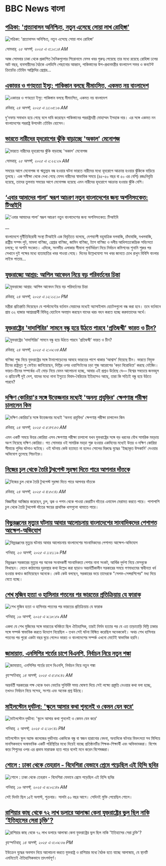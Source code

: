 # BBC News বাংলা## [পত্রিকা: 'প্রত্যাবাসন অনিশ্চিত, নতুন এসেছে সোয়া লাখ রোহিঙ্গা'](https://www.bbc.com/bengali/articles/cvgvdpjxplvo?at_medium=RSS&at_campaign=rss?at_campaign=githubrss)![পত্রিকা: 'প্রত্যাবাসন অনিশ্চিত, নতুন এসেছে সোয়া লাখ রোহিঙ্গা'](https://ichef.bbci.co.uk/ace/ws/240/cpsprodpb/952d/live/13506140-815a-11f0-8360-0d976ff76777.jpg)_সোমবার, ২৫ আগস্ট, ২০২৫ এ ৩:১০:১৪ AM_আজ সোমবার ঢাকা থেকে প্রকাশিত দৈনিকগুলোর শিরোনামে যেসব খবর গুরুত্ব পেয়েছে তার মধ্যে রয়েছে রোহিঙ্গা ঢলের আট বছর, ব্যবসায়ীদের বৈঠকে এলডিসি পেছানোর আহ্বান, পাকিস্তানের উপ-প্রধানমন্ত্রীর বাংলাদেশ সফর ও কনটেন্ট ক্রিয়েটর তৌহিদ আফ্রিদির গ্রেপ্তার...## [একাত্তর ও গণহত্যা ইস্যু: পাকিস্তান বলছে মীমাংসিত, একমত নয় বাংলাদেশ](https://www.bbc.com/bengali/articles/cd9j5q01qeqo?at_medium=RSS&at_campaign=rss?at_campaign=githubrss)![একাত্তর ও গণহত্যা ইস্যু: পাকিস্তান বলছে মীমাংসিত, একমত নয় বাংলাদেশ](https://ichef.bbci.co.uk/ace/ws/240/cpsprodpb/7de1/live/41ea7fa0-80d2-11f0-85df-4193996c50d4.jpg)_রবিবার, ২৪ আগস্ট, ২০২৫ এ ১১:০৫:১৬ AM_দু'দফায় সমাধান হয়ে গেছে বলে দাবি করেছেন পাকিস্তানের পররাষ্ট্রমন্ত্রী মোহাম্মদ ইসহাক দার। এর সঙ্গে একমত নন বাংলাদেশের পররাষ্ট্র উপদেষ্টা তৌহিদ হোসেন।## [ভারতে নারীদের হৃদরোগের ঝুঁকি বাড়াচ্ছে 'অকাল' মেনোপজ ](https://www.bbc.com/bengali/articles/c4g22npdg3zo?at_medium=RSS&at_campaign=rss?at_campaign=githubrss)![ভারতে নারীদের হৃদরোগের ঝুঁকি বাড়াচ্ছে 'অকাল' মেনোপজ ](https://ichef.bbci.co.uk/ace/ws/240/cpsprodpb/5302/live/58f93650-161f-11f0-a455-cf1d5f751d2f.jpg)_সোমবার, ২৫ আগস্ট, ২০২৫ এ ২:২২:২৯ AM_সময়ের আগে মেনোপজ বা ঋতুস্রাব বন্ধ হওয়ার ঘটনা ভারতে নারীদের মধ্যে হৃদরোগে আক্রান্ত হওয়ার ঝুঁকিকে বাড়িয়ে তুলছে। এক সমীক্ষা থেকে দেখা গেছে যেসব নারীদের স্বাভাবিক সময়ে (৪৫-৫০ বছর বা ৫০ এর বেশি) রজঃনিবৃত্তি হয়েছে, তাদের তুলনায় সময়ের আগে মেনোপজ হয়েছে এমন নারীদের হৃদরোগে আক্রান্ত হওয়ার ঝুঁকি বেশি।## [ ‘এবার আমাদের পালা’ স্বরূপ আচরণ নতুন বাংলাদেশের জন্য অশনিসংকেত: টিআইবি](https://www.bbc.co.uk/bengali/live/c1jny0x5y65t?at_medium=RSS&at_campaign=rss?at_campaign=githubrss)![ ‘এবার আমাদের পালা’ স্বরূপ আচরণ নতুন বাংলাদেশের জন্য অশনিসংকেত: টিআইবি](https://ichef.bbci.co.uk/ace/standard/240/cpsprodpb/7af3/live/0a0e8a30-8105-11f0-ab3e-bd52082cd0ae.jpg)__বাংলাদেশে দুর্নীতিবিরোধী সংস্থা টিআইবি এক বিবৃতিতে বলেছে, দেশব্যাপী বহুমাত্রিক দলবাজি, চাঁদাবাজি, দখলবাজি, রাষ্ট্রীয় সম্পদ লুট, মামলা বাণিজ্য, গ্রেপ্তার বাণিজ্য, জামিন বাণিজ্য, ট্যাগ বাণিজ্য ও দলীয় আধিপত্যকেন্দ্রিক সহিংসতা চলছে; যা অশনি সংকেত। এদিকে, সংসদীয় এলাকার সীমানা পুনর্নির্ধারণ নিয়ে নির্বাচন কমিশনের শুনানি শুরুর পর সেখানে দুই পক্ষের মধ্যে হাতাহাতির খবর পাওয়া গেছে। দিনের উল্লেখযোগ্য সব খবর জানতে চোখ রাখুন বিবিসি বাংলার লাইভ পাতায়...## [যুক্তরাজ্যে আশ্রয়: আপিল আবেদন নিয়ে বড় পরিবর্তনের চিন্তা](https://www.bbc.com/bengali/articles/cvgn5700lr9o?at_medium=RSS&at_campaign=rss?at_campaign=githubrss)![যুক্তরাজ্যে আশ্রয়: আপিল আবেদন নিয়ে বড় পরিবর্তনের চিন্তা](https://ichef.bbci.co.uk/ace/ws/240/cpsprodpb/14e0/live/142b5960-80d5-11f0-83cc-c5da98c419b8.jpg)_রবিবার, ২৪ আগস্ট, ২০২৫ এ ১২:২২:১০ PM_মন্ত্রীরা প্রতিশ্রুতি দিয়েছেন যে পার্লামেন্টের বর্তমান মেয়াদের মধ্যেই অ্যাসাইলাম হোটেলগুলো বন্ধ করা হবে। তবে বর্তমানে প্রায় ৩২ হাজার আশ্রয়প্রার্থী বিভিন্ন হোটেলে অবস্থান করছেন যাদের খরচ বহন করতে হচ্ছে করদাতাদের অর্থে।## [যুক্তরাষ্ট্রের 'দাদাগিরির' সামনে বন্ধু হয়ে উঠতে পারবে 'প্রতিদ্বন্দ্বী' ভারত ও চীন?](https://www.bbc.com/bengali/articles/cy5p2976k2yo?at_medium=RSS&at_campaign=rss?at_campaign=githubrss)![যুক্তরাষ্ট্রের 'দাদাগিরির' সামনে বন্ধু হয়ে উঠতে পারবে 'প্রতিদ্বন্দ্বী' ভারত ও চীন?](https://ichef.bbci.co.uk/ace/ws/240/cpsprodpb/b2cf/live/fa5babc0-800c-11f0-83c9-e1191d1c16a3.jpg)_রবিবার, ২৪ আগস্ট, ২০২৫ এ ২:০৯:৩৪ AM_বাণিজ্য শুল্ক নিয়ে যুক্তরাষ্ট্রের সঙ্গে টানাপোড়েনের আবহে ভারতের পাশে থাকার ‘আশ্বাস’ দিয়েছে চীন। ভারতে নিযুক্ত চীনের রাষ্ট্রদূত শু ফেইহং জানিয়েছেন, দিল্লির ওপর ওয়াশিংটনের চড়া শুল্ক আরোপের 'কড়া বিরোধিতা' করছে বেইজিং। ভারত-চীনের সম্পর্কের এই মোড় নিয়ে যেমন আলোচনা হচ্ছে, আবার এই প্রশ্নও উঠেছে যে–– বিশ্বের সবচেয়ে জনবহুল ও প্রতিবেশী দুই দেশ, যাদের মধ্যে নানা ইস্যুতে বিবাদ-বৈরিতার ইতিহাসও আছে, তারা কি সত্যিই বন্ধু হয়ে উঠতে পারবে?## [দক্ষিণ কোরিয়া'র সঙ্গে উত্তেজনার মধ্যেই 'অনন্য প্রযুক্তির' ক্ষেপণাস্ত্র পরীক্ষা চালালেন কিম](https://www.bbc.com/bengali/articles/c0r7y887515o?at_medium=RSS&at_campaign=rss?at_campaign=githubrss)![দক্ষিণ কোরিয়া'র সঙ্গে উত্তেজনার মধ্যেই 'অনন্য প্রযুক্তির' ক্ষেপণাস্ত্র পরীক্ষা চালালেন কিম](https://ichef.bbci.co.uk/ace/ws/240/cpsprodpb/2a22/live/3ca3e7b0-80a1-11f0-8662-7d7a61fda471.jpg)_রবিবার, ২৪ আগস্ট, ২০২৫ এ ৫:৪৭:৫৩ AM_এমন একটি সময়ে উত্তর কোরিয়া এসব ক্ষেপণাস্ত্র পরীক্ষা চালালো যখন যুক্তরাষ্ট্রের সঙ্গে বড় ধরনের যৌথ সামরিক মহড়ায় অংশ নিয়েছে দক্ষিণ কোরিয়া। গত সোমবার ওই সামরিক মহড়া শুরু হওয়ার একদিনের মধ্যেই উত্তর ও দক্ষিণ কোরিয়া সীমান্তে গুলির ঘটনাও ঘটেছে। ওই ঘটনায় কেউ হতাহত না হলেও সোলের বিরুদ্ধে যুদ্ধের 'ইচ্ছাকৃত উসকানি' দেওয়ার অভিযোগ তুলেছে পিয়ংইয়ং।## [নিজের চুল থেকে তৈরি টুথপেস্ট সুরক্ষা দিতে পারে আপনার দাঁতকে](https://www.bbc.com/bengali/articles/cgln65364dxo?at_medium=RSS&at_campaign=rss?at_campaign=githubrss)![নিজের চুল থেকে তৈরি টুথপেস্ট সুরক্ষা দিতে পারে আপনার দাঁতকে](https://ichef.bbci.co.uk/ace/ws/240/cpsprodpb/c91a/live/21fb6910-7ab1-11f0-a34f-318be3fb0481.jpg)_রবিবার, ২৪ আগস্ট, ২০২৫ এ ৪:৫০:৪১ AM_বিজ্ঞানীরা  আবিষ্কার করেছেন, চুল, ত্বক ও পশম থেকে পাওয়া কেরাটিন দাঁতের এনামেল মেরামত করতে পারে। পাশাপাশি চুল থেকে তৈরি টুথপেস্ট দাঁতের ক্ষয়ের প্রাথমিক ধাপগুলো থামাতে পারে।## [বিভুরঞ্জনের মৃত্যুর ঘটনায় আবার আলোচনায় বাংলাদেশের সাংবাদিকদের পেশাগত আক্ষেপ-অভিযোগ](https://www.bbc.com/bengali/articles/cwy127nq2njo?at_medium=RSS&at_campaign=rss?at_campaign=githubrss)![বিভুরঞ্জনের মৃত্যুর ঘটনায় আবার আলোচনায় বাংলাদেশের সাংবাদিকদের পেশাগত আক্ষেপ-অভিযোগ](https://ichef.bbci.co.uk/ace/ws/240/cpsprodpb/7f14/live/8def4630-8021-11f0-992d-757a737651eb.jpg)_শনিবার, ২৩ আগস্ট, ২০২৫ এ ১:৫১:১৯ PM_বিভুরঞ্জন সরকারের মৃত্যুর পর অনেক সংবাদকর্মী সাংবাদিকতা পেশার নানা সংকট, আর্থিক দুর্দশা নিয়ে ফেসবুকে লিখছেন। বেতন কাঠামোর দুরবস্থার কথা উল্লেখ করা ছাড়াও অন্তর্বর্তীকালীন সরকারের সময়ে গণমাধ্যমের স্বাধীনতা খর্ব হওয়ার কথাও জানিয়েছেন অনেকে। কেউ কেউ বলছেন, সরকারের ভয়ে তাদেরকে "সেলফ-সেন্সরশিপের" মধ্য দিয়ে যেতে হচ্ছে।## [শেখ মুজিব হত্যা ও হাসিনার পতনের পর ভারতের প্রতিক্রিয়ায় যে ফারাক](https://www.bbc.com/bengali/articles/cly39465d10o?at_medium=RSS&at_campaign=rss?at_campaign=githubrss)![শেখ মুজিব হত্যা ও হাসিনার পতনের পর ভারতের প্রতিক্রিয়ায় যে ফারাক](https://ichef.bbci.co.uk/ace/ws/240/cpsprodpb/473f/live/567ab140-7855-11f0-8071-1788c7e8ae0e.jpg)_শনিবার, ১৬ আগস্ট, ২০২৫ এ ৯:১৮:৫৯ AM_একদা যে শেখ মুজিবের সঙ্গে ভারতের ঘনিষ্ঠতা ছিল ঐতিহাসিক, তারই নির্মম হত্যার পর যে এত তাড়াতাড়ি দিল্লি ঢাকার সঙ্গে সম্পর্ক স্বাভাবিক করতে উদ্যোগ নিয়েছিল - তখন সেই ঘটনা বিস্মিত করেছিল অনেককেই। অথচ শেখ হাসিনার পতনের পর পুরো একটা বছর ঘুরে গেলেও ভারত ও বাংলাদেশের সম্পর্ক এখনো মোটেই স্বাভাবিক হয়নি।## [জামায়াত, এনসিপির শর্তের চাপে বিএনপি, নির্বাচন নিয়ে নতুন শঙ্কা ](https://www.bbc.com/bengali/articles/cgjyd701vwgo?at_medium=RSS&at_campaign=rss?at_campaign=githubrss)![জামায়াত, এনসিপির শর্তের চাপে বিএনপি, নির্বাচন নিয়ে নতুন শঙ্কা ](https://ichef.bbci.co.uk/ace/ws/240/cpsprodpb/6c32/live/ba7784d0-78a4-11f0-a975-cb151ca452f4.jpg)_বৃহস্পতিবার, ১৪ আগস্ট, ২০২৫ এ ৫:৫৯:৪২ AM_অন্তর্বর্তী সরকারের পক্ষ থেকে যখন ভোটের সুনির্দিষ্ট সময় ঘোষণা দিয়ে সেই লক্ষ্যে প্রস্তুতি নেওয়ার কথা বলা হচ্ছে, তখনও নির্বাচন নিয়ে সন্দেহ, সংশয় এবং অনেক প্রশ্ন উঠছে।## [মাইলস্টোন দুর্ঘটনা: 'স্কুলে আসার কথা শুনলেই ও কেমন যেন করে'](https://www.bbc.com/bengali/articles/cz0ylyd50k3o?at_medium=RSS&at_campaign=rss?at_campaign=githubrss)![মাইলস্টোন দুর্ঘটনা: 'স্কুলে আসার কথা শুনলেই ও কেমন যেন করে'](https://ichef.bbci.co.uk/ace/ws/240/cpsprodpb/b1a9/live/559e9ab0-6fa5-11f0-8dbd-f3d32ebd3327.png)_শনিবার, ২ আগস্ট, ২০২৫ এ ২:২৮:৪১ PM_মাইলস্টোন স্কুল অ্যান্ড কলেজের দুর্ঘটনায় একদিকে বন্ধু বা স্বজন হারানোর বেদনা, অন্যদিকে ঘটনার বিভৎসতা সব মিলিয়ে মানসিকভাবে অস্বাভাবিক একটি পরিস্থিতির মধ্যে দিয়েই যাচ্ছে প্রতিষ্ঠানটির শিক্ষক-শিক্ষার্থী এবং অভিভাবকরা। বিশেষ করে শিশুদের ওপর এর প্রভাব মারাত্মক হতে পারে বলেই মনে করেন বিশেষজ্ঞরা।## [শোলে : ঢাকা থেকে তেহরান - বিদেশিরা যেভাবে প্রেমে পড়েছিল এই হিন্দি ছবির](https://www.bbc.com/bengali/articles/cly73ww3wyxo?at_medium=RSS&at_campaign=rss?at_campaign=githubrss)![শোলে : ঢাকা থেকে তেহরান - বিদেশিরা যেভাবে প্রেমে পড়েছিল এই হিন্দি ছবির](https://ichef.bbci.co.uk/ace/ws/240/cpsprodpb/22a4/live/5b2e4060-79d8-11f0-83cc-c5da98c419b8.jpg)_শনিবার, ১৬ আগস্ট, ২০২৫ এ ৬:০২:৪৯ AM_সেই দিনটা ছিল ১৫ই অগাস্ট, শুক্রবার। সালটা ৫০ বছর আগে। সেদিনই মুক্তি পেয়েছিল শোলে।## [রাশিয়ার কাছ থেকে ৭২ লাখ ডলারে আলাস্কা কেনা যুক্তরাষ্ট্রের ভুল ছিল নাকি 'ইতিহাসের সেরা চুক্তি'?](https://www.bbc.com/bengali/articles/c2kzpq131nzo?at_medium=RSS&at_campaign=rss?at_campaign=githubrss)![রাশিয়ার কাছ থেকে ৭২ লাখ ডলারে আলাস্কা কেনা যুক্তরাষ্ট্রের ভুল ছিল নাকি 'ইতিহাসের সেরা চুক্তি'?](https://ichef.bbci.co.uk/ace/ws/240/cpsprodpb/72b4/live/8b981eb0-78ed-11f0-8071-1788c7e8ae0e.jpg)_বৃহস্পতিবার, ১৪ আগস্ট, ২০২৫ এ ৩:০৯:৩৬ PM_ইউক্রেন যুদ্ধের অবসান নিয়ে আলোচনা করতে যুক্তরাষ্ট্র ও রাশিয়ার মধ্যে বৈঠক হতে যাচ্ছে আলাস্কায়, যে স্থানটি এমনিতেই ঐতিহাসিকভাবে তাৎপর্যপূর্ণ।
